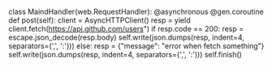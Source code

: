 class MaindHandler(web.RequestHandler):
    @asynchronous
    @gen.coroutine
    def post(self):
        client = AsyncHTTPClient()
        resp = yield client.fetch(https://api.github.com/users")
        if resp.code == 200:
            resp = escape.json_decode(resp.body)
            self.write(json.dumps(resp, indent=4, separators=(',', ':')))
        else:
            resp = {"message": "error when fetch something"}
            self.write(json.dumps(resp, indent=4, separators={',', ':')))
        self.finish()
